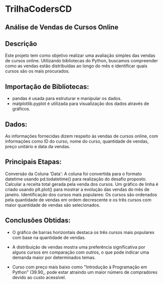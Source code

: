 # TrilhaCodersCD

## Análise de Vendas de Cursos Online

## Descrição

Este projeto tem como objetivo realizar uma avaliação simples das vendas de cursos online. Utilizando bibliotecas do Python, buscamos compreender como as vendas estão distribuídas ao longo do mês e identificar quais cursos são os mais procurados.

## Importação de Bibliotecas:

- pandas é usada para estruturar e manipular os dados.
- matplotlib.pyplot é utilizada para visualização dos dados através de gráficos.


## Dados:

As informações fornecidas dizem respeito às vendas de cursos online, com informações como ID do curso, nome do curso, quantidade de vendas, preço unitário e data da vendas.


## Principais Etapas:

Conversão da Coluna 'Data': A coluna foi  convertida para o formato datetime usando pd.todatetime() para realização do desafio proposto.
Calcular a receita total gerada pela venda dos cursos.
Um gráfico de linha é criado usando plt.plot() para mostrar a evolução das vendas do mês de janeiro.
Identificação dos cursos mais populares: Os cursos são ordenados pela quantidade de vendas em ordem decrescente e os três cursos com maior quantidade de vendas são selecionados.

## Conclusões Obtidas:
- O gráfico de barras horizontais destaca os três cursos mais populares com base na quantidade de vendas.

- A distribuição de vendas mostra uma preferência significativa por alguns cursos em comparação com outros, o que pode indicar uma demanda maior por determinados temas.

- Curso com preço mais baixo como "Introdução à Programação em Python" (39.90,, pode estar atraindo um maior número de compradores devido ao custo acessível.

